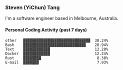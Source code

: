### Steven (YiChun) Tang

I'm a software engineer based in Melbourne, Australia.

#### Personal Coding Activity (past 7 days)
```
other   ▓▓▓▓▓▓▓▓▓▓▓▓▓▓▓▓▓▓▓▓▓▓▓▓▓▓▓▓▓▓  30.24%
Bash    ▓▓▓▓▓▓▓▓▓▓▓▓▓▓▓▓▓▓▓▓▓▓▓▓▓▓▓▓    28.94%
Text    ▓▓▓▓▓▓▓▓▓▓▓▓                    12.28%
Docker  ▓▓▓▓▓▓▓▓▓▓▓▓                    12.24%
Rust    ▓▓▓▓▓▓▓▓                         8.38%
E-mail  ▓▓▓▓▓▓▓                          7.93%
```
